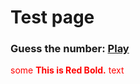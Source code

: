 # Test page

### Guess the number: [Play](GuessGame/guessingNumber.html)

<span style="color:red">some **This is Red Bold.** text</span>


